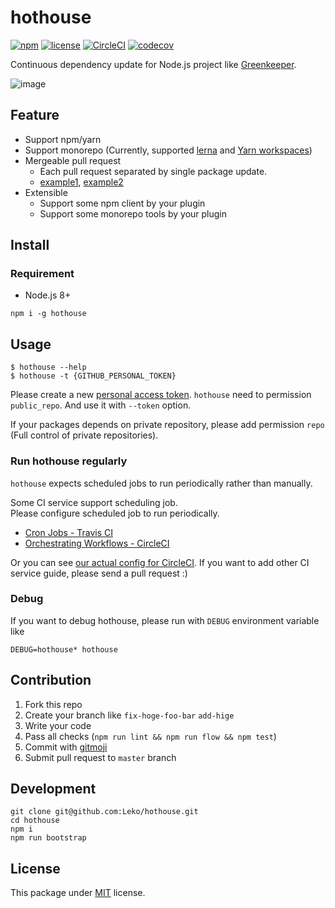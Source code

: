 # hothouse

[![npm](https://img.shields.io/npm/v/hothouse.svg)](https://www.npmjs.com/package/hothouse)
[![license](https://img.shields.io/github/license/Leko/hothouse.svg)](https://opensource.org/licenses/MIT)
[![CircleCI](https://circleci.com/gh/Leko/hothouse.svg?style=svg)](https://circleci.com/gh/Leko/hothouse)
[![codecov](https://codecov.io/gh/Leko/hothouse/branch/master/graph/badge.svg)](https://codecov.io/gh/Leko/hothouse)

Continuous dependency update for Node.js project like [Greenkeeper](https://greenkeeper.io/).

![image](https://user-images.githubusercontent.com/1424963/42268316-23121072-7fb6-11e8-8238-6a97ea7c3779.png)

## Feature

- Support npm/yarn
- Support monorepo (Currently, supported [lerna](https://github.com/lerna/lerna) and [Yarn workspaces](https://yarnpkg.com/en/docs/workspaces))
- Mergeable pull request
  - Each pull request separated by single package update.
  - [example1](https://github.com/Leko/zapshot/pull/25), [example2](https://github.com/Leko/zapshot/pull/23)
- Extensible
  - Support some npm client by your plugin
  - Support some monorepo tools by your plugin

## Install

### Requirement

- Node.js 8+

```
npm i -g hothouse
```

## Usage

```
$ hothouse --help
$ hothouse -t {GITHUB_PERSONAL_TOKEN}
```

Please create a new [personal access token](https://github.com/settings/tokens/new).
`hothouse` need to permission `public_repo`. And use it with `--token` option.

If your packages depends on private repository, please add permission `repo` (Full control of private repositories).

### Run hothouse regularly

`hothouse` expects scheduled jobs to run periodically rather than manually.

Some CI service support scheduling job.  
Please configure scheduled job to run periodically.

- [Cron Jobs - Travis CI](https://docs.travis-ci.com/user/cron-jobs/#Adding-Cron-Jobs)
- [Orchestrating Workflows - CircleCI](https://circleci.com/docs/2.0/workflows/#nightly-example)

Or you can see [our actual config for CircleCI](https://github.com/Leko/hothouse/blob/master/.circleci/config.yml#L10).
If you want to add other CI service guide, please send a pull request :)

### Debug

If you want to debug hothouse, please run with `DEBUG` environment variable like

```
DEBUG=hothouse* hothouse
```

## Contribution

1.  Fork this repo
1.  Create your branch like `fix-hoge-foo-bar` `add-hige`
1.  Write your code
1.  Pass all checks (`npm run lint && npm run flow && npm test`)
1.  Commit with [gitmoji](https://gitmoji.carloscuesta.me/)
1.  Submit pull request to `master` branch

## Development

```
git clone git@github.com:Leko/hothouse.git
cd hothouse
npm i
npm run bootstrap
```

## License

This package under [MIT](https://opensource.org/licenses/MIT) license.
